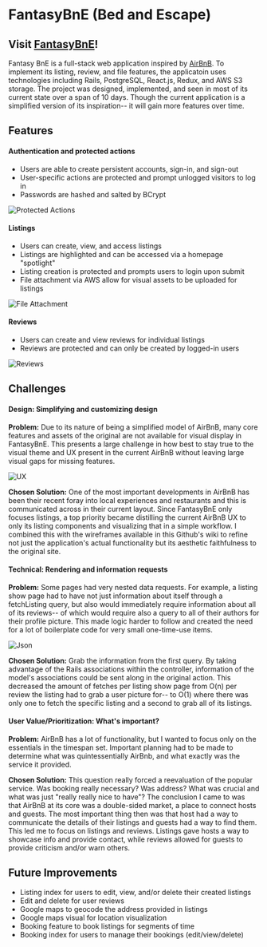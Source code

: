 # FantasyBnE (Bed and Escape)

## Visit [FantasyBnE](https://fantasy-bne.herokuapp.com/#/)!

Fantasy BnE is a full-stack web application inspired by [AirBnB](https://www.airbnb.com). To implement its listing, review, and file features, the applicatoin uses technologies including Rails, PostgreSQL, React.js, Redux, and AWS S3 storage. The project was designed, implemented, and seen in most of its current state over a span of 10 days. Though the current application is a simplified version of its inspiration-- it will gain more features over time.

## Features


#### Authentication and protected actions
- Users are able to create persistent accounts, sign-in, and sign-out
- User-specific actions are protected and prompt unlogged visitors to log in
- Passwords are hashed and salted by BCrypt

![Protected Actions](https://media.giphy.com/media/1MXuT1G2T8WH0xoop1/giphy.gif)

#### Listings

- Users can create, view, and access listings
- Listings are highlighted and can be accessed via a homepage "spotlight"
- Listing creation is protected and prompts users to login upon submit
- File attachment via AWS allow for visual assets to be uploaded for listings

![File Attachment](https://media.giphy.com/media/RkHKpW4T4dLh4zsmdI/giphy.gif)

#### Reviews

- Users can create and view reviews for individual listings
- Reviews are protected and can only be created by logged-in users

![Reviews](https://i.imgur.com/rsv4Qxl.png)

## Challenges

#### Design: Simplifying and customizing design
**Problem:**  Due to its nature of being a simplified model of AirBnB, many core features and assets of the original are not available for visual display in FantasyBnE. This presents a large challenge in how best to stay true to the visual theme and UX present in the current AirBnB without leaving large visual gaps for missing features.

![UX](https://i.imgur.com/nRwfAke.jpg)

**Chosen Solution:** One of the most important developments in AirBnB has been their recent foray into local experiences and restaurants and this is communicated across in their current layout. Since FantasyBnE only focuses listings, a top priority became distilling the current AirBnB UX to only its listing components and visualizing that in a simple workflow. I combined this with the wireframes available in this Github's wiki to refine not just the application's actual functionality but its aesthetic faithfulness to the original site.

#### Technical: Rendering and information requests
**Problem:** Some pages had very nested data requests. For example, a listing show page had to have not just information about itself through a fetchListing query, but also would immediately require information about all of its reviews-- of which would require also a query to all of their authors for their profile picture. This made logic harder to follow and created the need for a lot of boilerplate code for very small one-time-use items.

![Json](https://i.imgur.com/wtYJdUB.png)

**Chosen Solution:** Grab the information from the first query. By taking advantage of the Rails associations within the controller, information of the model's associations could be sent along in the original action. This decreased the amount of fetches per listing show page from O(n) per review the listing had to grab a user picture for-- to O(1) where there was only one to fetch the specific listing and a second to grab all of its listings.

#### User Value/Prioritization: What's important?
**Problem:** AirBnB has a lot of functionality, but I wanted to focus only on the essentials in the timespan set. Important planning had to be made to determine what was quintessentially AirBnb, and what exactly was the service it provided.

**Chosen Solution:** This question really forced a reevaluation of the popular service. Was booking really necessary? Was address? What was crucial and what was just "really really nice to have"? The conclusion I came to was that AirBnB at its core was a double-sided market, a place to connect hosts and guests. The most important thing then was that host had a way to communicate the details of their listings and guests had a way to find them. This led me to focus on listings and reviews. Listings gave hosts a way to showcase info and provide contact, while reviews allowed for guests to provide criticism and/or warn others.

## Future Improvements

- Listing index for users to edit, view, and/or delete their created listings
- Edit and delete for user reviews
- Google maps to geocode the address provided in listings
- Google maps visual for location visualization
- Booking feature to book listings for segments of time
- Booking index for users to manage their bookings (edit/view/delete)
